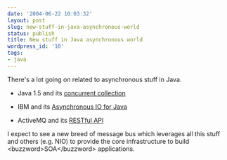 ```yaml
---
date: '2004-06-22 10:03:32'
layout: post
slug: new-stuff-in-java-asynchronous-world
status: publish
title: New stuff in Java asynchronous world
wordpress_id: '10'
tags:
- java
---
```


There's a lot going on related to asynchronous stuff in Java.






  * Java 1.5 and its [concurrent collection](http://www-106.ibm.com/developerworks/java/library/j-tiger06164.html)


  * IBM and its [Asynchronous IO for Java](http://www.alphaworks.ibm.com/tech/aio4j?Open&ca=daw-hp-pr)


  * ActiveMQ and its [RESTful API](http://activemq.codehaus.org/REST)




I expect to see a new breed of message bus which leverages all this stuff and others (e.g. NIO) to provide the core infrastructure to build &lt;buzzword>SOA&lt;/buzzword> applications.

 
